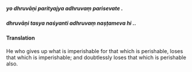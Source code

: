 ##### yo dhruvāṇi parityajya adhruvaṃ parisevate .
##### dhruvāṇi tasya naśyanti adhruvaṃ naṣṭameva hi ..

#### Translation

He who gives up what is imperishable for that which is perishable, loses that which is imperishable; and doubtlessly loses that which is perishable also.